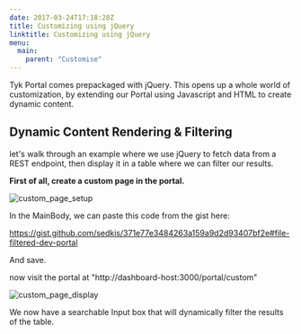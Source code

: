 ```yaml
---
date: 2017-03-24T17:18:28Z
title: Customizing using jQuery
linktitle: Customizing using jQuery
menu:
  main:
    parent: "Customise"
---
```


Tyk Portal comes prepackaged with jQuery.  This opens up a whole world of customization, by extending our Portal using Javascript and HTML to create dynamic content.


## Dynamic Content Rendering & Filtering

let's walk through an example where we use jQuery to fetch data from a REST endpoint, then display it in a table where we can filter our results.


**First of all, create a custom page in the portal.**


![custom_page_setup](/docs/img/dashboard/portal-management/new_custom_page.png)

In the MainBody, we can paste this code from the gist here:

https://gist.github.com/sedkis/371e77e3484263a159a9d2d93407bf2e#file-filtered-dev-portal

And save.

now visit the portal at "http://dashboard-host:3000/portal/custom"

![custom_page_display](/docs/img/dashboard/portal-management/custom_page_dynamic.png)

We now have a searchable Input box that will dynamically filter the results of the table.